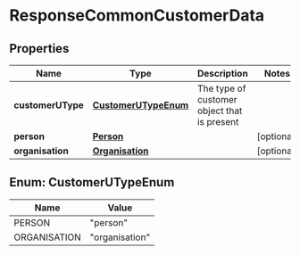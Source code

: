 
# ResponseCommonCustomerData

## Properties
Name | Type | Description | Notes
------------ | ------------- | ------------- | -------------
**customerUType** | [**CustomerUTypeEnum**](#CustomerUTypeEnum) | The type of customer object that is present | 
**person** | [**Person**](Person.md) |  |  [optional]
**organisation** | [**Organisation**](Organisation.md) |  |  [optional]


<a name="CustomerUTypeEnum"></a>
## Enum: CustomerUTypeEnum
Name | Value
---- | -----
PERSON | &quot;person&quot;
ORGANISATION | &quot;organisation&quot;



